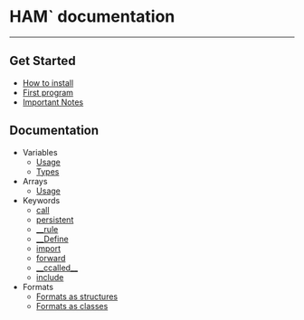 # HAM` documentation

---

## Get Started
* [How to install](Examples/HowTo.html)
* [First program](Examples/Demo.html)
* [Important Notes](Notes.html)
## Documentation
* Variables
    * [Usage](Variables/Usage.html)
    * [Types](Variables/Types.html)
* Arrays
    * [Usage](Arrays/Usage.html)
* Keywords
    * [call](Keywords/Call.html)
    * [persistent](Keywords/Persistent.html)
    * [__rule](Keywords/__Rule.html)
    * [__Define](Keywords/__define.html)
    * [import](Keywords/Import.html)
    * [forward](Keywords/Forward.html)
    * [\_\_ccalled\_\_](Keywords/__ccalled__.html)
    * [include](Keywords/Include.html)
* Formats
    * [Formats as structures](Formats/Usage.html)
    * [Formats as classes](Formats/Class.html)